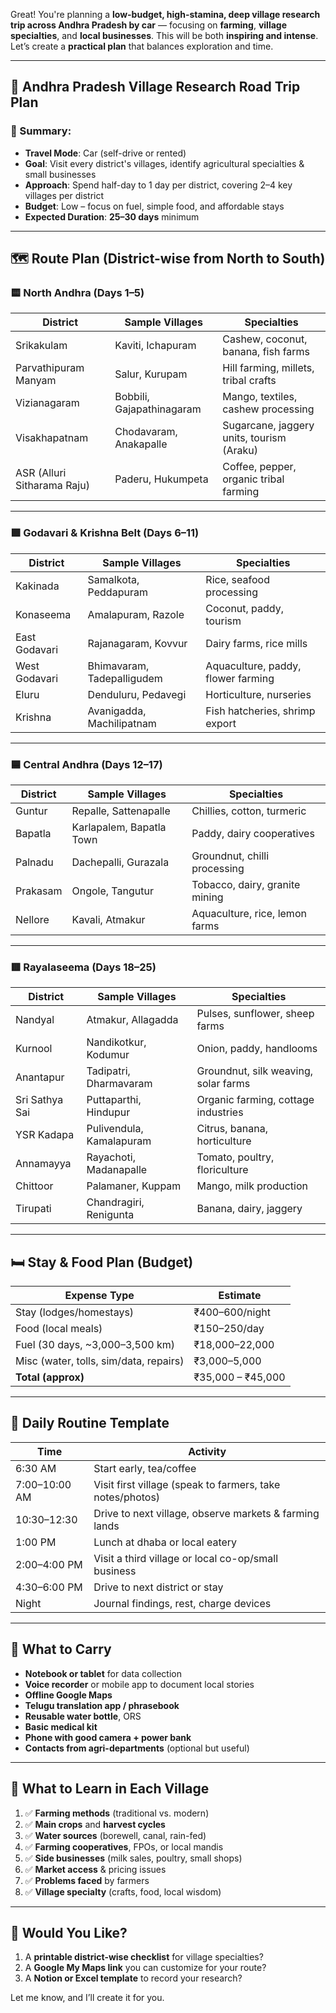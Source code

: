 Great! You're planning a **low-budget, high-stamina, deep village research trip across Andhra Pradesh by car** — focusing on **farming**, **village specialties**, and **local businesses**. This will be both **inspiring and intense**. Let’s create a **practical plan** that balances exploration and time.

---

## 🚗 Andhra Pradesh Village Research Road Trip Plan

### 🧭 Summary:

* **Travel Mode**: Car (self-drive or rented)
* **Goal**: Visit every district's villages, identify agricultural specialties & small businesses
* **Approach**: Spend half-day to 1 day per district, covering 2–4 key villages per district
* **Budget**: Low – focus on fuel, simple food, and affordable stays
* **Expected Duration**: **25–30 days** minimum

---

## 🗺️ Route Plan (District-wise from North to South)

### **🟨 North Andhra (Days 1–5)**

| District                    | Sample Villages           | Specialties                               |
| --------------------------- | ------------------------- | ----------------------------------------- |
| Srikakulam                  | Kaviti, Ichapuram         | Cashew, coconut, banana, fish farms       |
| Parvathipuram Manyam        | Salur, Kurupam            | Hill farming, millets, tribal crafts      |
| Vizianagaram                | Bobbili, Gajapathinagaram | Mango, textiles, cashew processing        |
| Visakhapatnam               | Chodavaram, Anakapalle    | Sugarcane, jaggery units, tourism (Araku) |
| ASR (Alluri Sitharama Raju) | Paderu, Hukumpeta         | Coffee, pepper, organic tribal farming    |

---

### **🟩 Godavari & Krishna Belt (Days 6–11)**

| District      | Sample Villages            | Specialties                        |
| ------------- | -------------------------- | ---------------------------------- |
| Kakinada      | Samalkota, Peddapuram      | Rice, seafood processing           |
| Konaseema     | Amalapuram, Razole         | Coconut, paddy, tourism            |
| East Godavari | Rajanagaram, Kovvur        | Dairy farms, rice mills            |
| West Godavari | Bhimavaram, Tadepalligudem | Aquaculture, paddy, flower farming |
| Eluru         | Denduluru, Pedavegi        | Horticulture, nurseries            |
| Krishna       | Avanigadda, Machilipatnam  | Fish hatcheries, shrimp export     |

---

### **🟦 Central Andhra (Days 12–17)**

| District | Sample Villages          | Specialties                    |
| -------- | ------------------------ | ------------------------------ |
| Guntur   | Repalle, Sattenapalle    | Chillies, cotton, turmeric     |
| Bapatla  | Karlapalem, Bapatla Town | Paddy, dairy cooperatives      |
| Palnadu  | Dachepalli, Gurazala     | Groundnut, chilli processing   |
| Prakasam | Ongole, Tangutur         | Tobacco, dairy, granite mining |
| Nellore  | Kavali, Atmakur          | Aquaculture, rice, lemon farms |

---

### **🟥 Rayalaseema (Days 18–25)**

| District       | Sample Villages          | Specialties                          |
| -------------- | ------------------------ | ------------------------------------ |
| Nandyal        | Atmakur, Allagadda       | Pulses, sunflower, sheep farms       |
| Kurnool        | Nandikotkur, Kodumur     | Onion, paddy, handlooms              |
| Anantapur      | Tadipatri, Dharmavaram   | Groundnut, silk weaving, solar farms |
| Sri Sathya Sai | Puttaparthi, Hindupur    | Organic farming, cottage industries  |
| YSR Kadapa     | Pulivendula, Kamalapuram | Citrus, banana, horticulture         |
| Annamayya      | Rayachoti, Madanapalle   | Tomato, poultry, floriculture        |
| Chittoor       | Palamaner, Kuppam        | Mango, milk production               |
| Tirupati       | Chandragiri, Renigunta   | Banana, dairy, jaggery               |

---

## 🛏️ Stay & Food Plan (Budget)

| Expense Type                           | Estimate          |
| -------------------------------------- | ----------------- |
| Stay (lodges/homestays)                | ₹400–600/night    |
| Food (local meals)                     | ₹150–250/day      |
| Fuel (30 days, \~3,000–3,500 km)       | ₹18,000–22,000    |
| Misc (water, tolls, sim/data, repairs) | ₹3,000–5,000      |
| **Total (approx)**                     | ₹35,000 – ₹45,000 |

---

## 📝 Daily Routine Template

| Time          | Activity                                                  |
| ------------- | --------------------------------------------------------- |
| 6:30 AM       | Start early, tea/coffee                                   |
| 7:00–10:00 AM | Visit first village (speak to farmers, take notes/photos) |
| 10:30–12:30   | Drive to next village, observe markets & farming lands    |
| 1:00 PM       | Lunch at dhaba or local eatery                            |
| 2:00–4:00 PM  | Visit a third village or local co-op/small business       |
| 4:30–6:00 PM  | Drive to next district or stay                            |
| Night         | Journal findings, rest, charge devices                    |

---

## 🧰 What to Carry

* **Notebook or tablet** for data collection
* **Voice recorder** or mobile app to document local stories
* **Offline Google Maps**
* **Telugu translation app / phrasebook**
* **Reusable water bottle**, ORS
* **Basic medical kit**
* **Phone with good camera + power bank**
* **Contacts from agri-departments** (optional but useful)

---

## 🧠 What to Learn in Each Village

1. ✅ **Farming methods** (traditional vs. modern)
2. ✅ **Main crops** and **harvest cycles**
3. ✅ **Water sources** (borewell, canal, rain-fed)
4. ✅ **Farming cooperatives**, FPOs, or local mandis
5. ✅ **Side businesses** (milk sales, poultry, small shops)
6. ✅ **Market access** & pricing issues
7. ✅ **Problems faced** by farmers
8. ✅ **Village specialty** (crafts, food, local wisdom)

---

## 📍 Would You Like?

1. A **printable district-wise checklist** for village specialties?
2. A **Google My Maps link** you can customize for your route?
3. A **Notion or Excel template** to record your research?

Let me know, and I’ll create it for you.
